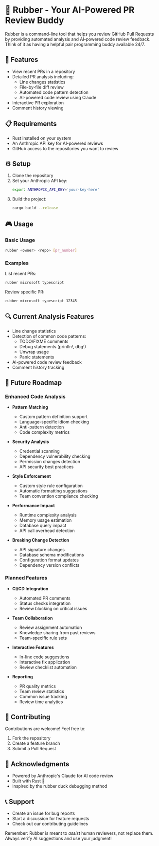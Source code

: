 # 🤖 Rubber - Your AI-Powered PR Review Buddy

Rubber is a command-line tool that helps you review GitHub Pull Requests by providing automated analysis and AI-powered code review feedback. Think of it as having a helpful pair programming buddy available 24/7.

## 🚀 Features

- View recent PRs in a repository
- Detailed PR analysis including:
  - Line changes statistics
  - File-by-file diff review
  - Automated code pattern detection
  - AI-powered code review using Claude
- Interactive PR exploration
- Comment history viewing

## 📋 Requirements

- Rust installed on your system
- An Anthropic API key for AI-powered reviews
- GitHub access to the repositories you want to review

## ⚙️ Setup

1. Clone the repository
2. Set your Anthropic API key:
   ```bash
   export ANTHROPIC_API_KEY='your-key-here'
   ```
3. Build the project:
   ```bash
   cargo build --release
   ```

## 🎮 Usage

### Basic Usage

```bash
rubber <owner> <repo> [pr_number]
```

### Examples

List recent PRs:
```bash
rubber microsoft typescript
```

Review specific PR:
```bash
rubber microsoft typescript 12345
```

## 🔍 Current Analysis Features

- Line change statistics
- Detection of common code patterns:
  - TODO/FIXME comments
  - Debug statements (println!, dbg!)
  - Unwrap usage
  - Panic statements
- AI-powered code review feedback
- Comment history tracking

## 🎯 Future Roadmap

### Enhanced Code Analysis

- **Pattern Matching**
  - Custom pattern definition support
  - Language-specific idiom checking
  - Anti-pattern detection
  - Code complexity metrics

- **Security Analysis**
  - Credential scanning
  - Dependency vulnerability checking
  - Permission changes detection
  - API security best practices

- **Style Enforcement**
  - Custom style rule configuration
  - Automatic formatting suggestions
  - Team convention compliance checking

- **Performance Impact**
  - Runtime complexity analysis
  - Memory usage estimation
  - Database query impact
  - API call overhead detection

- **Breaking Change Detection**
  - API signature changes
  - Database schema modifications
  - Configuration format updates
  - Dependency version conflicts

### Planned Features

- **CI/CD Integration**
  - Automated PR comments
  - Status checks integration
  - Review blocking on critical issues

- **Team Collaboration**
  - Review assignment automation
  - Knowledge sharing from past reviews
  - Team-specific rule sets

- **Interactive Features**
  - In-line code suggestions
  - Interactive fix application
  - Review checklist automation

- **Reporting**
  - PR quality metrics
  - Team review statistics
  - Common issue tracking
  - Review time analytics

## 🤝 Contributing

Contributions are welcome! Feel free to:

1. Fork the repository
2. Create a feature branch
3. Submit a Pull Request


## 🙏 Acknowledgments

- Powered by Anthropic's Claude for AI code review
- Built with Rust 🦀
- Inspired by the rubber duck debugging method

## 📞 Support

- Create an issue for bug reports
- Start a discussion for feature requests
- Check out our contributing guidelines

Remember: Rubber is meant to *assist* human reviewers, not replace them. Always verify AI suggestions and use your judgment!
